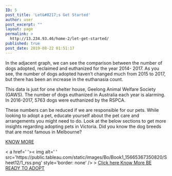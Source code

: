 ```yaml
---
ID: 5
post_title: 'Let&#8217;s Get Started'
author: user
post_excerpt: ""
layout: page
permalink: >
  http://13.234.93.46/home-2/let-get-started/
published: true
post_date: 2019-08-22 01:51:17
---
```

<p>In the adjacent graph, we can see the comparison between the number of dogs adopted, reclaimed and euthanized for the year 2014- 2017. As you see, the number of dogs adopted haven’t changed much from 2015 to 2017, but there has been an increase in the euthanasia count.</p><p>This data is just for one shelter house, Geelong Animal Welfare Society (GAWS). The number of dogs euthanized in Australia each year is alarming. In 2016-2017, 5763 dogs were euthanized by the RSPCA.</p><p>These numbers can be reduced if we are responsible for our pets. While looking to adopt a pet, educate yourself about the pet care and arrangements you might need to do. Look at the below sections to get more insights regarding adopting pets in Victoria. Did you know the dog breeds that are most famous in Melbourne? </p><p><a href="http://13.234.93.46/home-2/be-ready-to-adopt/registered-dog-breeds/">KNOW MORE</a></p>		
			<noscript>< a href=' '>< img alt=' ' src='https:&#47;&#47;public.tableau.com&#47;static&#47;images&#47;Bo&#47;Book1_15665367350820&#47;Sheet12&#47;1_rss.png' style='border: none' /></ a></noscript><object class='tableauViz'  style='display:none;'><param name='host_url' value='https%3A%2F%2Fpublic.tableau.com%2F' /> <param name='embed_code_version' value='3' /> <param name='site_root' value='' /><param name='name' value='Book1_15665367350820&#47;Sheet12' /><param name='tabs' value='no' /><param name='toolbar' value='yes' /><param name='static_image' value='https:&#47;&#47;public.tableau.com&#47;static&#47;images&#47;Bo&#47;Book1_15665367350820&#47;Sheet12&#47;1.png' /> <param name='animate_transition' value='yes' /><param name='display_static_image' value='yes' /><param name='display_spinner' value='yes' /><param name='display_overlay' value='yes' /><param name='display_count' value='yes' /></object>                >		
			<a href="#" role="button">
						Click here
					</a>
			<a href="http://13.234.93.46/home-2/be-ready-to-adopt/registered-dog-breeds/" role="button">
						Know More
					</a>
			<a href="http://13.234.93.46/home-2/let-get-started/be-ready-to-adopt/" role="button">
						BE READY TO ADOPT
					</a>